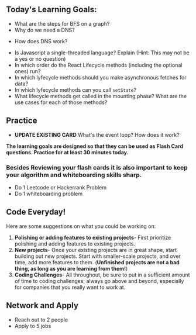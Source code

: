 
## Today's Learning Goals:

- What are the steps for BFS on a graph? 
- Why do we need a DNS?
* How does DNS work?
- Is Javascript a single-threaded language? Explain (Hint: This may not be a yes or no question)
- In which order do the React Lifecycle methods (including the optional ones) run?
- In which lyfecycle methods should you make asynchronous fetches for data?
- In which lyfecycle methods can you call `setState`?
- What lifecycle methods get called in the mounting phase? What are the use cases for each of those methods?

## Practice

* **UPDATE EXISTING CARD** What's the event loop? How does it work?

**The learning goals are designed so that they can be used as Flash Card questions. Practice for at least 30 minutes today.**


### Besides Reviewing your flash cards it is also important to keep your algorithm and whiteboarding skills sharp. 
* Do 1 Leetcode or Hackerrank Problem
* Do 1 whiteboarding problem

## Code Everyday!

Here are some suggestions on what you could be working on:

1. **Polishing or adding features to existing projects**- First prioritize polishing and adding features to existing projects.
1. **New projects**- Once your existing projects are in great shape, start building out new projects. Start with smaller-scale projects, and over time, add more features to them. (**Unfinished projects are not a bad thing, as long as you are learning from them!**)
1. **Coding Challenges**- All throughout, be sure to put in a sufficient amount of time to coding challenges; always go above and beyond, especially for companies that you really want to work at.

## Network and Apply

* Reach out to 2 people
* Apply to 5 jobs